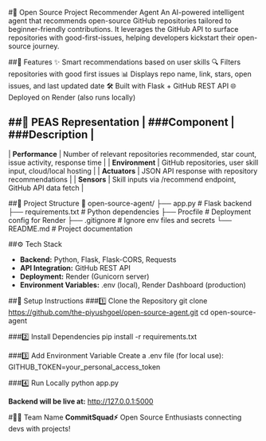 #🤖 Open Source Project Recommender Agent
An AI-powered intelligent agent that recommends open-source GitHub repositories tailored to beginner-friendly contributions. It leverages the GitHub API to surface repositories with good-first-issues, helping developers kickstart their open-source journey.

##🚀 Features
✨ Smart recommendations based on user skills
🔍 Filters repositories with good first issues
📊 Displays repo name, link, stars, open issues, and last updated date
🛠️ Built with Flask + GitHub REST API
🌐 Deployed on Render (also runs locally)

##🧠 PEAS Representation
| ###Component    |                                     ###Description                                     |
------------------------------------------------------------------------------------------------------------ 
| **Performance** | Number of relevant repositories recommended, star count, issue activity, response time | 
| **Environment** |            GitHub repositories, user skill input, cloud/local hosting                  | 
| **Actuators**   |                 JSON API response with repository recommendations                      | 
| **Sensors**     |             Skill inputs via /recommend endpoint, GitHub API data fetch                | 



##📂 Project Structure
📁 open-source-agent/
├── app.py             # Flask backend
├── requirements.txt   # Python dependencies
├── Procfile           # Deployment config for Render
├── .gitignore         # Ignore env files and secrets
└── README.md          # Project documentation



##⚙️ Tech Stack
- **Backend:** Python, Flask, Flask-CORS, Requests
- **API Integration:** GitHub REST API
- **Deployment:** Render (Gunicorn server)
- **Environment Variables:** .env (local), Render Dashboard (production)

##🔑 Setup Instructions
###1️⃣ Clone the Repository
git clone https://github.com/the-piyushgoel/open-source-agent.git
cd open-source-agent


###2️⃣ Install Dependencies
pip install -r requirements.txt


###3️⃣ Add Environment Variable
Create a .env file (for local use):
GITHUB_TOKEN=your_personal_access_token


###4️⃣ Run Locally
python app.py


**Backend will be live at:** http://127.0.0.1:5000

#👨‍💻 Team Name
**CommitSquad⚡**
Open Source Enthusiasts connecting devs with projects!
